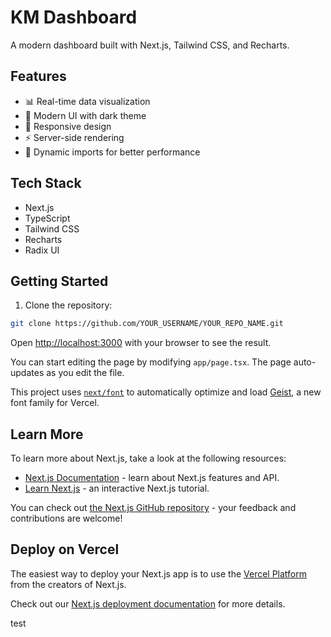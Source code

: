 # KM Dashboard

A modern dashboard built with Next.js, Tailwind CSS, and Recharts.

## Features

- 📊 Real-time data visualization
- 🎨 Modern UI with dark theme
- 📱 Responsive design
- ⚡ Server-side rendering
- 🔄 Dynamic imports for better performance

## Tech Stack

- Next.js
- TypeScript
- Tailwind CSS
- Recharts
- Radix UI

## Getting Started

1. Clone the repository:

```bash
git clone https://github.com/YOUR_USERNAME/YOUR_REPO_NAME.git
```

Open [http://localhost:3000](http://localhost:3000) with your browser to see the result.

You can start editing the page by modifying `app/page.tsx`. The page auto-updates as you edit the file.

This project uses [`next/font`](https://nextjs.org/docs/app/building-your-application/optimizing/fonts) to automatically optimize and load [Geist](https://vercel.com/font), a new font family for Vercel.

## Learn More

To learn more about Next.js, take a look at the following resources:

- [Next.js Documentation](https://nextjs.org/docs) - learn about Next.js features and API.
- [Learn Next.js](https://nextjs.org/learn) - an interactive Next.js tutorial.

You can check out [the Next.js GitHub repository](https://github.com/vercel/next.js) - your feedback and contributions are welcome!

## Deploy on Vercel

The easiest way to deploy your Next.js app is to use the [Vercel Platform](https://vercel.com/new?utm_medium=default-template&filter=next.js&utm_source=create-next-app&utm_campaign=create-next-app-readme) from the creators of Next.js.

Check out our [Next.js deployment documentation](https://nextjs.org/docs/app/building-your-application/deploying) for more details.

test 
